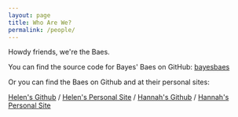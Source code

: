 ```yaml
---
layout: page
title: Who Are We?
permalink: /people/
---
```


Howdy friends, we're the Baes.

You can find the source code for Bayes' Baes on GitHub:
[bayesbaes](https://github.com/bayesbaes/bayesbaes.github.io)

Or you can find the Baes on Github and at their personal sites:

[Helen's Github](https://github.com/helenfyan) /
[Helen's Personal Site](https://helenfyan.weebly.com) /
[Hannah's Github](https://github.com/hannahvwatkins) /
[Hannah's Personal Site](https://hannahvwatkins.weebly.com)

